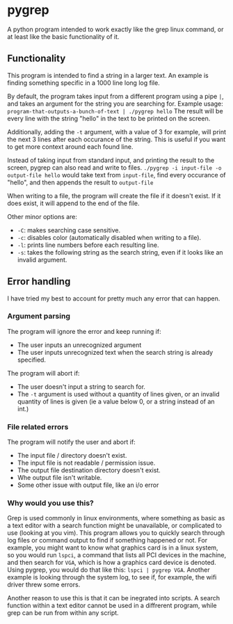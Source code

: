 # pygrep
A python program intended to work exactly like the grep linux command, or at least like the basic functionality of it.

## Functionality
This program is intended to find a string in a larger text. An example is finding something specific in a 1000 line long log file.

By default, the program takes input from a different program using a pipe `|`, and takes an argument for the string you are searching for. Example usage: `program-that-outputs-a-bunch-of-text | ./pygrep hello` 
The result will be every line with the string "hello" in the text to be printed on the screen.

Additionally, adding the `-t` argument, with a value of 3 for example, will print the next 3 lines after each occurance of the string. This is useful if you want to get more context around each found line.

Instead of taking input from standard input, and printing the result to the screen, pygrep can also read and write to files. `./pygrep -i input-file -o output-file hello` would take text from `input-file`, find every occurance of "hello", and then appends the result to `output-file`

When writing to a file, the program will create the file if it doesn't exist. If it does exist, it will append to the end of the file.

Other minor options are:
- `-C`: makes searching case sensitive.
- `-c`: disables color (automatically disabled when writing to a file).
- `-l`: prints line numbers before each resulting line.
- `-s`: takes the following string as the search string, even if it looks like an invalid argument.

## Error handling

I have tried my best to account for pretty much any error that can happen.

### Argument parsing

The program will ignore the error and keep running if: 
- The user inputs an unrecognized argument
- The user inputs unrecognized text when the search string is already specified.

The program will abort if:
- The user doesn't input a string to search for.
- The `-t` argument is used without a quantity of lines given, or an invalid quantity of lines is given (ie a value below 0, or a string instead of an int.)

### File related errors

The program will notify the user and abort if: 
- The input file / directory doesn't exist.
- The input file is not readable / permission issue.
- The output file destination directory doesn't exist.
- Whe output file isn't writable.
- Some other issue with output file, like an i/o error

### Why would you use this?

Grep is used commonly in linux environments, where something as basic as a text editor with a search function might be unavailable, or complicated to use (looking at you vim). This program allows you to quickly search through log files or command output to find if something happened or not. For example, you might want to know what graphics card is in a linux system, so you would run `lspci`, a command that lists all PCI devices in the machine, and then search for `VGA`, which is how a graphics card device is denoted. Using pygrep, you would do that like this: `lspci | pygrep VGA`. Another example is looking through the system log, to see if, for example, the wifi driver threw some errors.

Another reason to use this is that it can be inegrated into scripts. A search function within a text editor cannot be used in a diffrerent program, while grep can be run from within any script.
